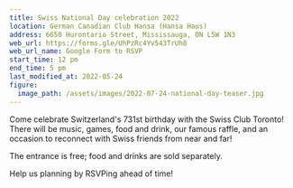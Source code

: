 ```yaml
---
title: Swiss National Day celebration 2022
location: German Canadian Club Hansa (Hansa Haus)
address: 6650 Hurontario Street, Mississauga, ON L5W 1N3
web_url: https://forms.gle/UhPzRc4Yv543TrUh8
web_url_name: Google Form to RSVP
start_time: 12 pm
end_time: 5 pm
last_modified_at: 2022-05-24
figure:
  image_path: /assets/images/2022-07-24-national-day-teaser.jpg
---
```


Come celebrate Switzerland's 731st birthday with the Swiss Club Toronto! There
will be music, games, food and drink, our famous raffle, and an occasion to
reconnect with Swiss friends from near and far!

The entrance is free; food and drinks are sold separately.

Help us planning by RSVPing ahead of time!
